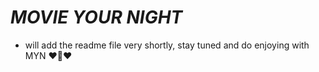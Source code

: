 # **_MOVIE YOUR NIGHT_** 
- will add the readme file very shortly, stay tuned and do enjoying with MYN ❤️🤍❤️